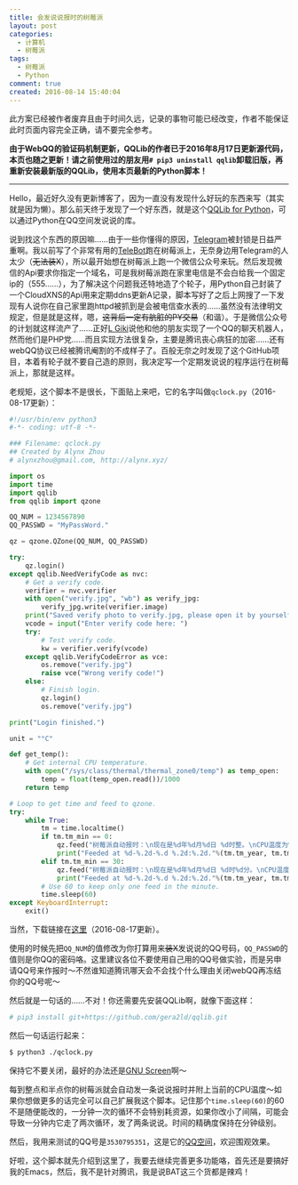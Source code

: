 ```yaml
---
title: 会发说说报时的树莓派
layout: post
categories:
  - 计算机
  - 树莓派
tags:
  - 树莓派
  - Python
comment: true
created: 2016-08-14 15:40:04
---
```

<div class="alert-red">此方案已经被作者废弃且由于时间久远，记录的事物可能已经改变，作者不能保证此时页面内容完全正确，请不要完全参考。</div>

**由于WebQQ的验证码机制更新，QQLib的作者已于2016年8月17日更新源代码，本页也随之更新！请之前使用过的朋友用`# pip3 uninstall qqlib`卸载旧版，再重新安装最新版的QQLib，使用本页最新的Python脚本！**

-----------------------------------------------------------------

Hello，最近好久没有更新博客了，因为一直没有发现什么好玩的东西来写（其实就是因为懒）。那么前天终于发现了一个好东西，就是这个[QQLib for Python](https://github.com/gera2ld/qqlib/)，可以通过Python在QQ空间发说说的库。

<!--more-->

说到找这个东西的原因嘛……由于一些你懂得的原因，[Telegram](https://telegram.org/)被封锁是日益严重啊。我以前写了个非常有用的[TeleBot](https://github.com/Alynx/telebot/)跑在树莓派上，无奈身边用Telegram的人太少（~~无法装X~~），所以最开始想在树莓派上跑一个微信公众号来玩。然后发现微信的Api要求你指定一个域名，可是我树莓派跑在家里电信是不会白给我一个固定ip的（555……），为了解决这个问题我还特地造了个轮子，用Python自己封装了一个CloudXNS的Api用来定期ddns更新A记录，脚本写好了之后上网搜了一下发现有人说你在自己家里跑httpd被抓到是会被电信查水表的……虽然没有法律明文规定，但是就是这样，嗯，~~这背后一定有肮脏的PY交易~~（和谐）。于是微信公众号的计划就这样流产了……正好[L Giki](http://lgiki.xyz/)说他和他的朋友实现了一个QQ的聊天机器人，然而他们是PHP党……而且实现方法很复杂，主要是腾讯丧心病狂的加密……还有webQQ协议已经被腾讯阉割的不成样子了。百般无奈之时发现了这个GitHub项目，本着有轮子就不要自己造的原则，我决定写一个定期发说说的程序运行在树莓派上，那就是这样。

老规矩，这个脚本不是很长，下面贴上来吧，它的名字叫做`qclock.py`（2016-08-17更新）：

```Python
#!/usr/bin/env python3
#-*- coding: utf-8 -*-

### Filename: qclock.py
## Created by Alynx Zhou
# alynxzhou@gmail.com, http://alynx.xyz/

import os
import time
import qqlib
from qqlib import qzone

QQ_NUM = 1234567890
QQ_PASSWD = "MyPassWord."

qz = qzone.QZone(QQ_NUM, QQ_PASSWD)

try:
    qz.login()
except qqlib.NeedVerifyCode as nvc:
    # Get a verify code.
    verifier = nvc.verifier
    with open("verify.jpg", "wb") as verify_jpg:
        verify_jpg.write(verifier.image)
    print("Saved verify photo to verify.jpg, please open it by yourself.")
    vcode = input("Enter verify code here: ")
    try:
        # Test verify code.
        kw = verifier.verify(vcode)
    except qqlib.VerifyCodeError as vce:
        os.remove("verify.jpg")
        raise vce("Wrong verify code!")
    else:
        # Finish login.
        qz.login()
        os.remove("verify.jpg")

print("Login finished.")

unit = "°C"

def get_temp():
    # Get internal CPU temperature.
    with open("/sys/class/thermal/thermal_zone0/temp") as temp_open:
        temp = float(temp_open.read())/1000
    return temp

# Loop to get time and feed to qzone.
try:
    while True:
        tm = time.localtime()
        if tm.tm_min == 0:
            qz.feed("树莓派自动报时：\n现在是%d年%d月%d日 %d时整。\nCPU温度为%.2f%s。"%(tm.tm_year, tm.tm_mon, tm.tm_mday, tm.tm_hour, get_temp(), unit))
            print("Feeded at %d-%.2d-%.d %.2d:%.2d."%(tm.tm_year, tm.tm_mon, tm.tm_mday, tm.tm_hour, tm.tm_min))
        elif tm.tm_min == 30:
            qz.feed("树莓派自动报时：\n现在是%d年%d月%d日 %d时%d分。\nCPU温度为%.2f%s。"%(tm.tm_year, tm.tm_mon, tm.tm_mday, tm.tm_hour, tm.tm_min, get_temp(), unit))
            print("Feeded at %d-%.2d-%.d %.2d:%.2d."%(tm.tm_year, tm.tm_mon, tm.tm_mday, tm.tm_hour, tm.tm_min))
        # Use 60 to keep only one feed in the minute.
        time.sleep(60)
except KeyboardInterrupt:
    exit()
```

当然，下载链接在[这里](./qclock.py)（2016-08-17更新）。

使用的时候先把`QQ_NUM`的值修改为你打算用来~~装X~~发说说的QQ号码，`QQ_PASSWD`的值则是你QQ的密码咯。这里建议各位不要使用自己用的QQ号做实验，而是另申请QQ号来作报时～不然谁知道腾讯哪天会不会找个什么理由关闭webQQ再冻结你的QQ号呢～

然后就是一句话的……不对！你还需要先安装QQLib啊，就像下面这样：

```bash
# pip3 install git+https://github.com/gera2ld/qqlib.git
```

然后一句话运行起来：

```bash
$ python3 ./qclock.py
```

保持它不要关闭，最好的办法还是[GNU Screen](https://www.gnu.org/software/screen/)啊～

每到整点和半点你的树莓派就会自动发一条说说报时并附上当前的CPU温度～如果你想做更多的话完全可以自己扩展我这个脚本。记住那个`time.sleep(60)`的60不是随便能改的，一分钟一次的循环不会特别耗资源，如果你改小了间隔，可能会导致一分钟内它走了两次循环，发了两条说说。时间的精确度保持在分钟级别。

然后，我用来测试的QQ号是`3530795351`，这是它的[QQ空间](http://user.qzone.qq.com/3530795351)，欢迎围观效果。

好啦，这个脚本就先介绍到这里了，我要去继续完善更多功能咯，首先还是要搞好我的Emacs，然后，我不是针对腾讯，我是说BAT这三个货都是辣鸡！


